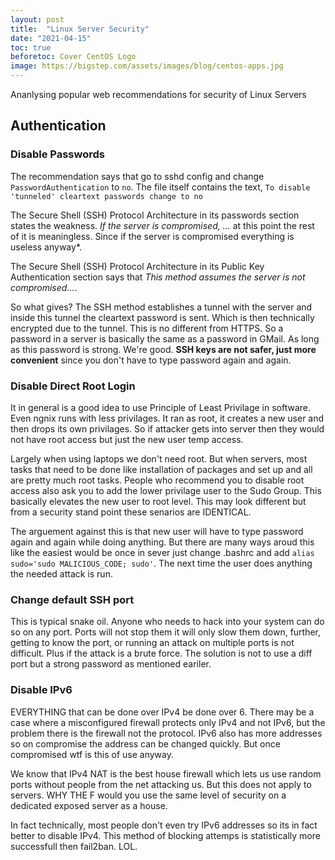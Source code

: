 ```yaml
---
layout: post
title:  "Linux Server Security"
date: "2021-04-15"
toc: true
beforetoc: Cover CentOS Logo
image: https://bigstep.com/assets/images/blog/centos-apps.jpg
---
```


Ananlysing popular web recommendations for security of Linux Servers

## Authentication

### Disable Passwords
The recommendation says that go to sshd config and change `PasswordAuthentication` to `no`. The file itself contains the text, `To disable 'tunneled' cleartext passwords change to no`

The Secure Shell (SSH) Protocol Architecture in its passwords section states the weakness. *If the server is compromised, ...* at this point the rest of it is meaningless. Since if the server is compromised everything is useless anyway*.

The Secure Shell (SSH) Protocol Architecture in its Public Key Authentication section says that *This method assumes the server is not compromised...*.

So what gives? The SSH method establishes a tunnel with the server and inside this tunnel the cleartext password is sent. Which is then technically encrypted due to the tunnel. This is no different from HTTPS. So a password in a server is basically the same as a password in GMail. As long as this password is strong. We're good. **SSH keys are not safer, just more convenient** since you don't have to type password again and again.

### Disable Direct Root Login
It in general is a good idea to use Principle of Least Privilage in software. Even ngnix runs with less privilages. It ran as root, it creates a new user and then drops its own privilages. So if attacker gets into server then they would not have root access but just the new user temp access.

Largely when using laptops we don't need root. But when servers, most tasks that need to be done like installation of packages and set up and all are pretty much root tasks. People who recommend you to disable root access also ask you to add the lower privilage user to the Sudo Group. This basically elevates the new user to root level. This may look different but from a security stand point these senarios are IDENTICAL.

The arguement against this is that new user will have to type password again and again  while doing anything. But there are many ways aroud this like the easiest would be once in sever just change .bashrc and add `alias sudo='sudo MALICIOUS_CODE; sudo'`. The next time the user does anything the needed attack is run.

### Change default SSH port
This is typical snake oil. Anyone who needs to hack into your system can do so on any port. Ports will not stop them it will only slow them down, further, getting to know the port, or running an attack on multiple ports is not difficult. Plus if the attack is a brute force. The solution is not to use a diff port but a strong password as mentioned eariler.

### Disable IPv6
EVERYTHING that can be done over IPv4 be done over 6. There may be a case where a misconfigured firewall protects only IPv4 and not IPv6, but the problem there is the firewall not the protocol. IPv6 also has more addresses so on compromise the address can be changed quickly. But once compromised wtf is this of use anyway.

We know that IPv4 NAT is the best house firewall which lets us use random ports without people from the net attacking us. But this does not apply to servers. WHY THE F would you use the same level of security on a dedicated exposed server as a house.

In fact technically, most people don't even try IPv6 addresses so its in fact better to disable IPv4. This method of blocking attemps is statistically more successfull then fail2ban. LOL.